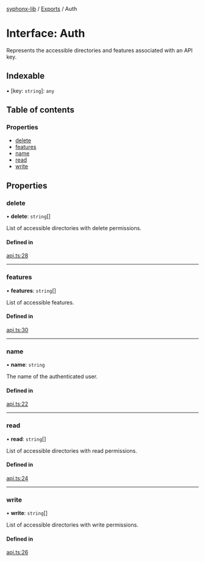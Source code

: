 [syphonx-lib](../README.md) / [Exports](../modules.md) / Auth

# Interface: Auth

Represents the accessible directories and features associated with an API key.

## Indexable

▪ [key: `string`]: `any`

## Table of contents

### Properties

- [delete](Auth.md#delete)
- [features](Auth.md#features)
- [name](Auth.md#name)
- [read](Auth.md#read)
- [write](Auth.md#write)

## Properties

### delete

• **delete**: `string`[]

List of accessible directories with delete permissions.

#### Defined in

[api.ts:28](https://github.com/dtempx/syphonx-lib/blob/ebfa31f/api.ts#L28)

___

### features

• **features**: `string`[]

List of accessible features.

#### Defined in

[api.ts:30](https://github.com/dtempx/syphonx-lib/blob/ebfa31f/api.ts#L30)

___

### name

• **name**: `string`

The name of the authenticated user.

#### Defined in

[api.ts:22](https://github.com/dtempx/syphonx-lib/blob/ebfa31f/api.ts#L22)

___

### read

• **read**: `string`[]

List of accessible directories with read permissions.

#### Defined in

[api.ts:24](https://github.com/dtempx/syphonx-lib/blob/ebfa31f/api.ts#L24)

___

### write

• **write**: `string`[]

List of accessible directories with write permissions.

#### Defined in

[api.ts:26](https://github.com/dtempx/syphonx-lib/blob/ebfa31f/api.ts#L26)

